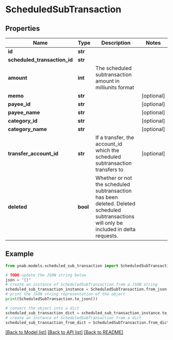 # ScheduledSubTransaction


## Properties

Name | Type | Description | Notes
------------ | ------------- | ------------- | -------------
**id** | **str** |  | 
**scheduled_transaction_id** | **str** |  | 
**amount** | **int** | The scheduled subtransaction amount in milliunits format | 
**memo** | **str** |  | [optional] 
**payee_id** | **str** |  | [optional] 
**payee_name** | **str** |  | [optional] 
**category_id** | **str** |  | [optional] 
**category_name** | **str** |  | [optional] 
**transfer_account_id** | **str** | If a transfer, the account_id which the scheduled subtransaction transfers to | [optional] 
**deleted** | **bool** | Whether or not the scheduled subtransaction has been deleted. Deleted scheduled subtransactions will only be included in delta requests. | 

## Example

```python
from ynab.models.scheduled_sub_transaction import ScheduledSubTransaction

# TODO update the JSON string below
json = "{}"
# create an instance of ScheduledSubTransaction from a JSON string
scheduled_sub_transaction_instance = ScheduledSubTransaction.from_json(json)
# print the JSON string representation of the object
print(ScheduledSubTransaction.to_json())

# convert the object into a dict
scheduled_sub_transaction_dict = scheduled_sub_transaction_instance.to_dict()
# create an instance of ScheduledSubTransaction from a dict
scheduled_sub_transaction_from_dict = ScheduledSubTransaction.from_dict(scheduled_sub_transaction_dict)
```
[[Back to Model list]](../README.md#documentation-for-models) [[Back to API list]](../README.md#documentation-for-api-endpoints) [[Back to README]](../README.md)


